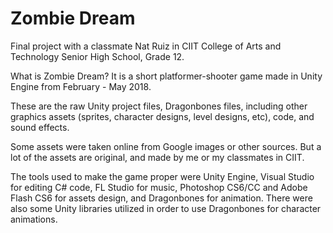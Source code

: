 # Zombie Dream
Final project with a classmate Nat Ruiz in CIIT College of Arts and Technology Senior High School, Grade 12.

What is Zombie Dream? It is a short platformer-shooter game made in Unity Engine from February - May 2018.

These are the raw Unity project files, Dragonbones files, including other graphics assets (sprites, character designs, level designs, etc), code, and sound effects.

Some assets were taken online from Google images or other sources. But a lot of the assets are original, and made by me or my classmates in CIIT.

The tools used to make the game proper were Unity Engine, Visual Studio for editing C# code, FL Studio for music, Photoshop CS6/CC and Adobe Flash CS6 for assets design, and Dragonbones for animation. There were also some Unity libraries utilized in order to use Dragonbones for character animations.
